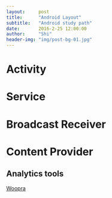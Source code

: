 ```yaml
---
layout:     post
title:      "Android Layout"
subtitle:   "Android study path"
date:       2016-2-25 12:00:00
author:     "Shi"
header-img: "img/post-bg-01.jpg"
---
```




# Activity

# Service

# Broadcast Receiver

# Content Provider



## Analytics tools

[Woopra](https://www.woopra.com/blog/2016/09/27/woopra-vs-google-analytics/)

